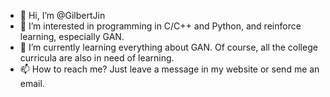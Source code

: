 - 👋 Hi, I’m @GilbertJin
- 👀 I’m interested in programming in C/C++ and Python, and reinforce learning, especially GAN.
- 🌱 I’m currently learning everything about GAN. Of course, all the college curricula are also in need of learning.
- 📫 How to reach me? Just leave a message in my website or send me an email.

<!---
GilbertJin/GilbertJin is a ✨ special ✨ repository because its `README.md` (this file) appears on your GitHub profile.
You can click the Preview link to take a look at your changes.
--->

<!--
- 💞️ I’m looking to collaborate on ...?
-->
